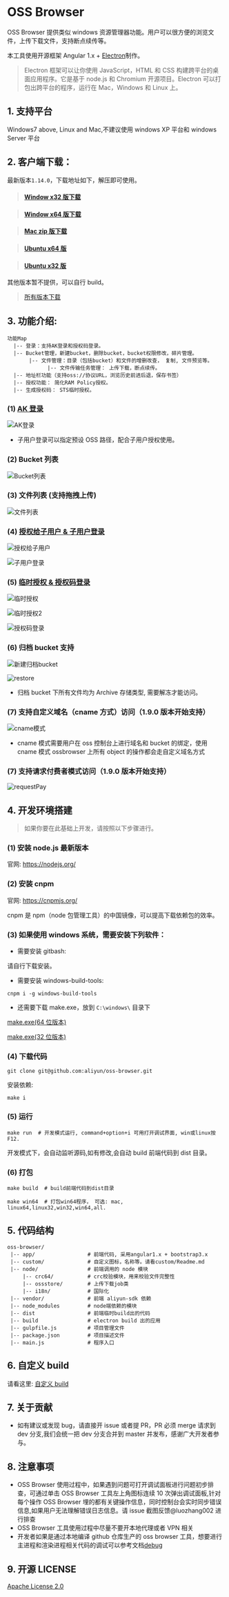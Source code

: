 # OSS Browser

OSS Browser 提供类似 windows 资源管理器功能。用户可以很方便的浏览文件，上传下载文件，支持断点续传等。

本工具使用开源框架 Angular 1.x + [Electron](http://electron.atom.io/)制作。

> Electron 框架可以让你使用 JavaScript，HTML 和 CSS 构建跨平台的桌面应用程序。它是基于 node.js 和 Chromium 开源项目。Electron 可以打包出跨平台的程序，运行在 Mac，Windows 和 Linux 上。

## 1. 支持平台

Windows7 above, Linux and Mac,不建议使用 windows XP 平台和 windows Server 平台

## 2. 客户端下载：

最新版本`1.14.0`，下载地址如下，解压即可使用。

> [<h4>Window x32 版下载</h4>](https://oss-attachment.cn-hangzhou.oss.aliyun-inc.com/oss-browser/1.14.0/oss-browser-win32-ia32.zip)

> [<h4>Window x64 版下载</h4>](https://oss-attachment.cn-hangzhou.oss.aliyun-inc.com/oss-browser/1.14.0/oss-browser-win32-x64.zip)

> [<h4>Mac zip 版下载</h4>](https://oss-attachment.cn-hangzhou.oss.aliyun-inc.com/oss-browser/1.14.0/oss-browser-darwin-x64.zip)

> [<h4>Ubuntu x64 版</h4>](https://oss-attachment.cn-hangzhou.oss.aliyun-inc.com/oss-browser/1.14.0/oss-browser-linux-x64.zip)

> [<h4>Ubuntu x32 版</h4>](https://oss-attachment.cn-hangzhou.oss.aliyun-inc.com/oss-browser/1.14.0/oss-browser-linux-ia32.zip)

其他版本暂不提供，可以自行 build。

> [所有版本下载](all-releases.md)

## 3. 功能介绍:

```
功能Map
  |-- 登录：支持AK登录和授权码登录。
  |-- Bucket管理，新建bucket，删除bucket，bucket权限修改，碎片管理。
       |-- 文件管理：目录（包括bucket）和文件的增删改查， 复制, 文件预览等。
             |-- 文件传输任务管理： 上传下载，断点续传。
  |-- 地址栏功能（支持oss://协议URL，浏览历史前进后退，保存书签）
  |-- 授权功能： 简化RAM Policy授权。
  |-- 生成授权码： STS临时授权。
```

### (1) [AK 登录](docs/aklogin.md)

![AK登录](preview/login.png)

- 子用户登录可以指定预设 OSS 路径，配合子用户授权使用。

### (2) Bucket 列表

![Bucket列表](preview/bucket-list.png)

### (3) 文件列表 (支持拖拽上传)

![文件列表](preview/file-list.png)

### (4) [授权给子用户 & 子用户登录](docs/aklogin.md)

![授权给子用户](preview/subuser-grant.png)

![子用户登录](preview/login-subak1.png)

### (5) [临时授权 & 授权码登录](docs/authToken.md)

![临时授权](preview/genToken2.png)

![临时授权2](preview/genToken3.png)

![授权码登录](preview/token-login.png)

### (6) 归档 bucket 支持

![新建归档bucket](preview/create-archive-bucket.png)

![restore](preview/need-restore.png)

- 归档 bucket 下所有文件均为 Archive 存储类型, 需要解冻才能访问。

### (7) 支持自定义域名（cname 方式）访问（1.9.0 版本开始支持）

![cname模式](preview/cname.png)

- cname 模式需要用户在 oss 控制台上进行域名和 bucket 的绑定，使用 cname 模式 ossbrowser 上所有 object 的操作都会走自定义域名方式

### (7) 支持请求付费者模式访问（1.9.0 版本开始支持）

![requestPay](preview/requestpay.png)

## 4. 开发环境搭建

> 如果你要在此基础上开发，请按照以下步骤进行。

### (1) 安装 node.js 最新版本

官网: https://nodejs.org/

### (2) 安装 cnpm

官网: https://cnpmjs.org/

cnpm 是 npm（node 包管理工具）的中国镜像，可以提高下载依赖包的效率。

### (3) 如果使用 windows 系统，需要安装下列软件：

- 需要安装 gitbash:

请自行下载安装。

- 需要安装 windows-build-tools:

```
cnpm i -g windows-build-tools
```

- 还需要下载 make.exe，放到 `C:\windows\` 目录下

[make.exe(64 位版本)](/tools/make-x64.exe)

[make.exe(32 位版本)](/tools/make-x32.exe)

### (4) 下载代码

```
git clone git@github.com:aliyun/oss-browser.git
```

安装依赖:

```
make i
```

### (5) 运行

```
make run  # 开发模式运行, command+option+i 可用打开调试界面, win或linux按 F12.
```

开发模式下，会自动监听源码,如有修改,会自动 build 前端代码到 dist 目录。

### (6) 打包

```
make build  # build前端代码到dist目录
```

```
make win64  # 打包win64程序， 可选: mac, linux64,linux32,win32,win64,all.
```

## 5. 代码结构

```
oss-browser/
 |-- app/                 # 前端代码, 采用angular1.x + bootstrap3.x
 |-- custom/              # 自定义图标，名称等。请看custom/Readme.md
 |-- node/                # 前端调用的 node 模块
     |-- crc64/           # crc校验模块，用来校验文件完整性
     |-- ossstore/        # 上传下载job类
     |-- i18n/            # 国际化
 |-- vendor/              # 前端 aliyun-sdk 依赖
 |-- node_modules         # node端依赖的模块
 |-- dist                 # 前端临时build出的代码
 |-- build                # electron build 出的应用
 |-- gulpfile.js          # 项目管理文件
 |-- package.json         # 项目描述文件
 |-- main.js              # 程序入口
```

## 6. 自定义 build

请看这里: [自定义 build](custom/)

## 7. 关于贡献

- 如有建议或发现 bug，请直接开 issue 或者提 PR，PR 必须 merge 请求到 dev 分支,我们会统一把 dev 分支合并到 master 并发布，感谢广大开发者参与。

## 8. 注意事项

- OSS Browser 使用过程中，如果遇到问题可打开调试面板进行问题初步排查，可通过单击 OSS Browser 工具左上角图标连续 10 次弹出调试面板,针对每个操作 OSS Browser 埋的都有关键操作信息，同时控制台会实时同步错误信息,如果用户无法理解错误日志信息。请 issue 截图反馈@luozhang002 进行排查
- OSS Browser 工具使用过程中尽量不要开本地代理或者 VPN 相关
- 开发者如果是通过本地编译 github 仓库生产的 oss browser 工具，想要进行主进程和渲染进程相关代码的调试可以参考文档[debug](debug.md)

## 9. 开源 LICENSE

[Apache License 2.0](LICENSE)
